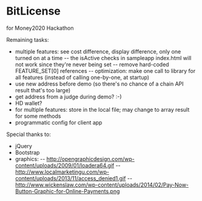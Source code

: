 BitLicense
==========

for Money2020 Hackathon

Remaining tasks:
- multiple features: see cost difference, display difference, only one turned on at a time
-- the isActive checks in sampleapp index.html will not work since they're never being set
-- remove hard-coded FEATURE_SET[0] references
-- optimization: make one call to library for all features (instead of calling one-by-one, at startup)
- use new address before demo (so there's no chance of a chain API result that's too large)
- get address from a judge during demo?  :-)
- HD wallet?
- for multiple features: store in the local file; may change to array result for some methods
- programmatic config for client app


Special thanks to:
- jQuery
- Bootstrap
- graphics:
-- http://opengraphicdesign.com/wp-content/uploads/2009/01/loadera64.gif
-- http://www.localmarketingu.com/wp-content/uploads/2013/11/access_denied1.gif
-- http://www.wickenslaw.com/wp-content/uploads/2014/02/Pay-Now-Button-Graphic-for-Online-Payments.png